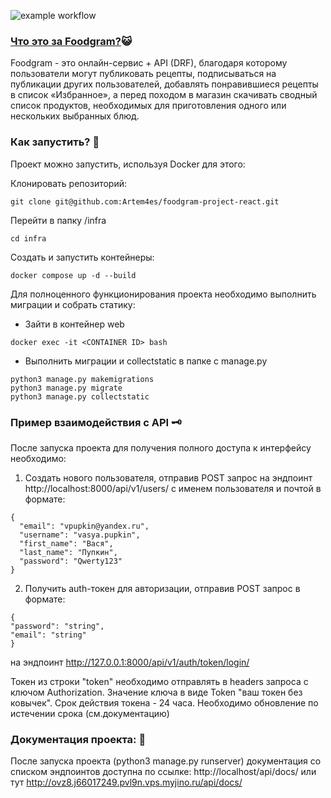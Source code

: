![example workflow](https://github.com/oleg4bat/foodgram-project-react/actions/workflows/foodgram_actions.yml/badge.svg)

### [Что это за Foodgram?](http://ovz8.j66017249.pvl9n.vps.myjino.ru/):smiley_cat: 
Foodgram - это онлайн-сервис + API (DRF), благодаря которому пользователи могут публиковать рецепты, подписываться на публикации других пользователей, добавлять понравившиеся рецепты в список «Избранное», а перед походом в магазин скачивать сводный список продуктов, необходимых для приготовления одного или нескольких выбранных блюд.

### Как запустить? :space_invader:
Проект можно запустить, используя Docker для этого:

Клонировать репозиторий:

```
git clone git@github.com:Artem4es/foodgram-project-react.git
```
Перейти в папку /infra

```
cd infra
```

Cоздать и запустить контейнеры:

```
docker compose up -d --build
```

Для полноценного функционирования проекта необходимо выполнить миграции и собрать статику:
- Зайти в контейнер web

```
docker exec -it <CONTAINER ID> bash
```

- Выполнить миграции и сollectstatic в папке с manage.py

```
python3 manage.py makemigrations
python3 manage.py migrate
python3 manage.py collectstatic
```


### Пример взаимодействия с API :old_key:
После запуска проекта для получения полного доступа к интерфейсу необходимо: 

1. Создать нового пользователя, отправив POST запрос на эндпоинт http://localhost:8000/api/v1/users/
с именем пользователя и почтой в формате:

```
{
  "email": "vpupkin@yandex.ru",
  "username": "vasya.pupkin",
  "first_name": "Вася",
  "last_name": "Пупкин",
  "password": "Qwerty123"
}
```

2. Получить auth-токен для авторизации, отправив POST запрос в формате: 
```
{
"password": "string",
"email": "string"
}
```
на эндпоинт http://127.0.0.1:8000/api/v1/auth/token/login/

Токен из строки "token" необходимо отправлять в headers запроса с ключом Authorization. Значение ключа в виде Token "ваш токен без ковычек".
Срок действия токена - 24 часа. Необходимо обновление по истечении срока (см.документацию)

### Документация проекта: :blue_book:
После запуска проекта (python3 manage.py runserver) документация со списком эндпоинтов доступна по ссылке:
http://localhost/api/docs/
или тут
http://ovz8.j66017249.pvl9n.vps.myjino.ru/api/docs/
